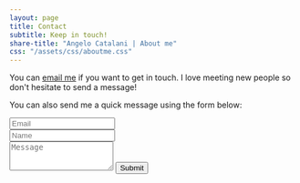```yaml
---
layout: page
title: Contact
subtitle: Keep in touch!
share-title: "Angelo Catalani | About me"
css: "/assets/css/aboutme.css"
---
```


<p>You can <a href="mailto:catalaniangelo@gmail.com?subject=Hello from angelocatalani.com">email me</a> if you want to get in touch. I love meeting new people so don't hesitate to send a message!</p>


<form action="https://formspree.io/f/xpzoqnee" method="POST" class="form" id="contact-form">
  <p>You can also send me a quick message using the form below:</p>
  <div class="row">
    <div class="col-6">
      <input type="email" name="_replyto" required="required" class="form-control form-control-lg" placeholder="Email" title="Email">
    </div>
    <div class="col-6">
      <input type="text" name="name" class="form-control form-control-lg" placeholder="Name" title="Name">
    </div>
  </div>
  <input type="hidden" name="_subject" value="New submission from angelocatalani.com">
  <textarea type="text" name="content" class="form-control form-control-lg" placeholder="Message" title="Message" required="required" rows="3"></textarea>
  <input type="text" name="_gotcha" style="display:none">
  <input type="hidden" name="_next" value="?message=Your message was sent successfully, thanks!" />
  <button type="submit" class="btn btn-lg btn-primary">Submit</button>
</form>
